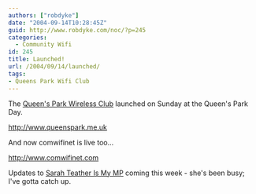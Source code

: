 ```yaml
---
authors: ["robdyke"]
date: "2004-09-14T10:28:45Z"
guid: http://www.robdyke.com/noc/?p=245
categories:
  - Community Wifi
id: 245
title: Launched!
url: /2004/09/14/launched/
tags:
- Queens Park Wifi Club
---
```

The [Queen's Park Wireless Club](http://www.queenspark.me.uk) launched on Sunday at the Queen's Park Day.

http://www.queenspark.me.uk

And now comwifinet is live too...

http://www.comwifinet.com

Updates to [Sarah Teather Is My MP](http://sarah-teather-mp.blogspot.com/) coming this week - she's been busy; I've gotta catch up.